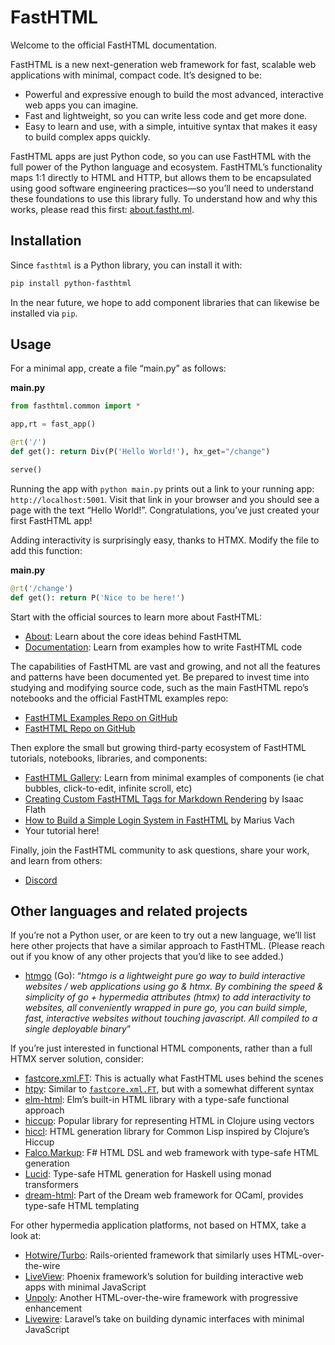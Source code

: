 # FastHTML


<!-- WARNING: THIS FILE WAS AUTOGENERATED! DO NOT EDIT! -->

Welcome to the official FastHTML documentation.

FastHTML is a new next-generation web framework for fast, scalable web
applications with minimal, compact code. It’s designed to be:

- Powerful and expressive enough to build the most advanced, interactive
  web apps you can imagine.
- Fast and lightweight, so you can write less code and get more done.
- Easy to learn and use, with a simple, intuitive syntax that makes it
  easy to build complex apps quickly.

FastHTML apps are just Python code, so you can use FastHTML with the
full power of the Python language and ecosystem. FastHTML’s
functionality maps 1:1 directly to HTML and HTTP, but allows them to be
encapsulated using good software engineering practices—so you’ll need to
understand these foundations to use this library fully. To understand
how and why this works, please read this first:
[about.fastht.ml](https://about.fastht.ml/).

## Installation

Since `fasthtml` is a Python library, you can install it with:

``` sh
pip install python-fasthtml
```

In the near future, we hope to add component libraries that can likewise
be installed via `pip`.

## Usage

For a minimal app, create a file “main.py” as follows:

<div class="code-with-filename">

**main.py**

``` python
from fasthtml.common import *

app,rt = fast_app()

@rt('/')
def get(): return Div(P('Hello World!'), hx_get="/change")

serve()
```

</div>

Running the app with `python main.py` prints out a link to your running
app: `http://localhost:5001`. Visit that link in your browser and you
should see a page with the text “Hello World!”. Congratulations, you’ve
just created your first FastHTML app!

Adding interactivity is surprisingly easy, thanks to HTMX. Modify the
file to add this function:

<div class="code-with-filename">

**main.py**

``` python
@rt('/change')
def get(): return P('Nice to be here!')
```

</div>

Start with the official sources to learn more about FastHTML:

- [About](https://about.fastht.ml): Learn about the core ideas behind
  FastHTML
- [Documentation](https://docs.fastht.ml): Learn from examples how to
  write FastHTML code

The capabilities of FastHTML are vast and growing, and not all the
features and patterns have been documented yet. Be prepared to invest
time into studying and modifying source code, such as the main FastHTML
repo’s notebooks and the official FastHTML examples repo:

- [FastHTML Examples Repo on
  GitHub](https://github.com/sethuaung/webapp-framework-py)
- [FastHTML Repo on GitHub](https://github.com/sethuaung/webapp-framework-py)

Then explore the small but growing third-party ecosystem of FastHTML
tutorials, notebooks, libraries, and components:

- [FastHTML Gallery](https://gallery.fastht.ml): Learn from minimal
  examples of components (ie chat bubbles, click-to-edit, infinite
  scroll, etc)
- [Creating Custom FastHTML Tags for Markdown
  Rendering](https://isaac-flath.github.io/website/posts/boots/FasthtmlTutorial.html)
  by Isaac Flath
- [How to Build a Simple Login System in
  FastHTML](https://blog.mariusvach.com/posts/login-fasthtml) by Marius
  Vach
- Your tutorial here!

Finally, join the FastHTML community to ask questions, share your work,
and learn from others:

- [Discord](https://discord.gg/qcXvcxMhdP)

## Other languages and related projects

If you’re not a Python user, or are keen to try out a new language,
we’ll list here other projects that have a similar approach to FastHTML.
(Please reach out if you know of any other projects that you’d like to
see added.)

- [htmgo](https://htmgo.dev/) (Go): “*htmgo is a lightweight pure go way
  to build interactive websites / web applications using go & htmx. By
  combining the speed & simplicity of go + hypermedia attributes (htmx)
  to add interactivity to websites, all conveniently wrapped in pure go,
  you can build simple, fast, interactive websites without touching
  javascript. All compiled to a single deployable binary*”

If you’re just interested in functional HTML components, rather than a
full HTMX server solution, consider:

- [fastcore.xml.FT](https://fastcore.fast.ai/xml.html): This is actually
  what FastHTML uses behind the scenes
- [htpy](https://htpy.dev/): Similar to
  [`fastcore.xml.FT`](https://fastcore.fast.ai/xml.html#ft), but with a
  somewhat different syntax
- [elm-html](https://package.elm-lang.org/packages/elm/html/latest/):
  Elm’s built-in HTML library with a type-safe functional approach
- [hiccup](https://github.com/weavejester/hiccup): Popular library for
  representing HTML in Clojure using vectors
- [hiccl](https://github.com/garlic0x1/hiccl): HTML generation library
  for Common Lisp inspired by Clojure’s Hiccup
- [Falco.Markup](https://github.com/pimbrouwers/Falco): F# HTML DSL and
  web framework with type-safe HTML generation
- [Lucid](https://github.com/chrisdone/lucid): Type-safe HTML generation
  for Haskell using monad transformers
- [dream-html](https://github.com/aantron/dream): Part of the Dream web
  framework for OCaml, provides type-safe HTML templating

For other hypermedia application platforms, not based on HTMX, take a
look at:

- [Hotwire/Turbo](https://turbo.hotwired.dev/): Rails-oriented framework
  that similarly uses HTML-over-the-wire
- [LiveView](https://hexdocs.pm/phoenix_live_view/Phoenix.LiveView.html):
  Phoenix framework’s solution for building interactive web apps with
  minimal JavaScript
- [Unpoly](https://unpoly.com/): Another HTML-over-the-wire framework
  with progressive enhancement
- [Livewire](https://laravel-livewire.com/): Laravel’s take on building
  dynamic interfaces with minimal JavaScript
